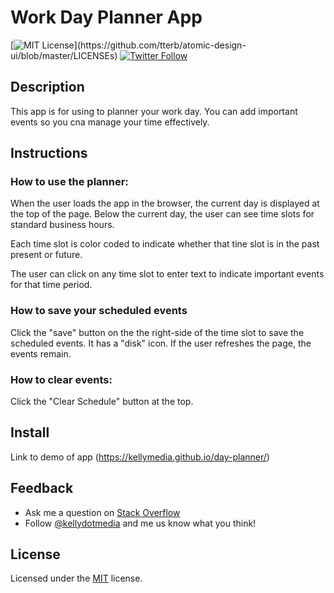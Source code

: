 # Work Day Planner App

[![MIT License](https://img.shields.io/apm/l/atomic-design-ui.svg?)](https://github.com/tterb/atomic-design-ui/blob/master/LICENSEs) [![Twitter Follow](https://img.shields.io/twitter/follow/kellydotmedia?style=social)](https://twitter.com/kellydotmedia)

## Description

This app is for using to planner your work day.
You can add important events so you cna manage your time effectively.

## Instructions

### How to use the planner:
When the user loads the app in the browser, the current day is displayed at the top of the page. Below the current day, the user can see time slots for standard business hours. 

Each time slot is color coded to indicate whether that tine slot is in the past present or future.

The user can click on any time slot to enter text to indicate important events for that time period. 

### How to save your scheduled events

Click the "save" button on the the right-side of the time slot to save the scheduled events. 
It has a "disk" icon.
If the user refreshes the page, the events remain. 

### How to clear events:
Click the "Clear Schedule" button at the top.

## Install

Link to demo of app
(https://kellymedia.github.io/day-planner/)

## Feedback

- Ask me a question on [Stack Overflow](https://stackoverflow.com/users/13296428/kellydotmedia)
- Follow [@kellydotmedia](https://twitter.com/kellydotmedia) and me us know what you think!

## License

Licensed under the [MIT](LICENSE.txt) license.